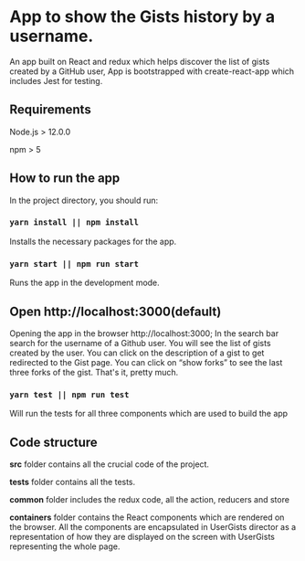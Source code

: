 # App to show the Gists history by a username.

An app built on React and redux which helps discover the list of gists created by a GitHub user,
App is bootstrapped with create-react-app which includes Jest for testing.


## Requirements

Node.js > 12.0.0

npm > 5

## How to run the app

In the project directory, you should run:

### `yarn install || npm install`

Installs the necessary packages for the app.

### `yarn start || npm run start`

Runs the app in the development mode.

## Open http://localhost:3000(default)

Opening the app in the browser http://localhost:3000;
In the search bar search for the username of a Github user.
You will see the list of gists created by the user.
You can click on the description of a gist to get redirected to the Gist page.
You can click on “show forks” to see the last three forks of the gist.
That's it, pretty much.


### `yarn test || npm run test`
Will run the tests for all three components which are used to build the app

## Code structure

**src** folder contains all the crucial code of the project.

**__tests__** folder contains all the tests.

**common** folder includes the redux code, all the action, reducers and store

**containers** folder contains the React components which are rendered on the browser. All the components are encapsulated in UserGists director as a representation of how they are displayed on the screen with UserGists representing the whole page.


